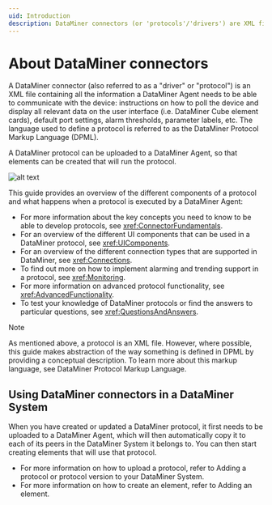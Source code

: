 ```yaml
---
uid: Introduction
description: DataMiner connectors (or 'protocols'/'drivers') are XML files containing the information needed for DataMiner to communicate with a data source.
---
```


# About DataMiner connectors

A DataMiner connector (also referred to as a "driver" or "protocol") is an XML file containing all the information a DataMiner Agent needs to be able to communicate with the device: instructions on how to poll the device and display all relevant data on the user interface (i.e. DataMiner Cube element cards), default port settings, alarm thresholds, parameter labels, etc. The language used to define a protocol is referred to as the DataMiner Protocol Markup Language (DPML).

A DataMiner protocol can be uploaded to a DataMiner Agent, so that elements can be created that will run the protocol.

![alt text](~/develop/images/DataMinerAgent.svg "Conceptual overview of a DataMiner Agent")

This guide provides an overview of the different components of a protocol and what happens when a protocol is executed by a DataMiner Agent:

- For more information about the key concepts you need to know to be able to develop protocols, see <xref:ConnectorFundamentals>.
- For an overview of the different UI components that can be used in a DataMiner protocol, see <xref:UIComponents>.
- For an overview of the different connection types that are supported in DataMiner, see <xref:Connections>.
- To find out more on how to implement alarming and trending support in a protocol, see <xref:Monitoring>.
- For more information on advanced protocol functionality, see <xref:AdvancedFunctionality>.
- To test your knowledge of DataMiner protocols or find the answers to particular questions, see <xref:QuestionsAndAnswers>.

> [!NOTE]
> As mentioned above, a protocol is an XML file. However, where possible, this guide makes abstraction of the way something is defined in DPML by providing a conceptual description. To learn more about this markup language, see DataMiner Protocol Markup Language.

## Using DataMiner connectors in a DataMiner System

When you have created or updated a DataMiner protocol, it first needs to be uploaded to a DataMiner Agent,
which will then automatically copy it to each of its peers in the DataMiner System it belongs to. You can then
start creating elements that will use that protocol.

- For more information on how to upload a protocol, refer to Adding a protocol or protocol version to your DataMiner System.
- For more information on how to create an element, refer to Adding an element.
